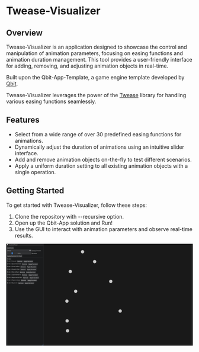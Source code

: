# Twease-Visualizer

## Overview
Twease-Visualizer is an application designed to showcase the control and manipulation of animation parameters, focusing on easing functions and animation duration management. This tool provides a user-friendly interface for adding, removing, and adjusting animation objects in real-time.

Built upon the Qbit-App-Template, a game engine template developed by [Qbit](https://github.com/EmomaxD/Qbit).

Twease-Visualizer leverages the power of the [Twease](https://github.com/EmomaxD/Twease) library for handling various easing functions seamlessly.

## Features
- Select from a wide range of over 30 predefined easing functions for animations.
- Dynamically adjust the duration of animations using an intuitive slider interface.
- Add and remove animation objects on-the-fly to test different scenarios.
- Apply a uniform duration setting to all existing animation objects with a single operation.

## Getting Started
To get started with Twease-Visualizer, follow these steps:
1. Clone the repository with --recursive option.
2. Open up the Qbit-App solution and Run!
3. Use the GUI to interact with animation parameters and observe real-time results.

![Alt Text](Twease.png)